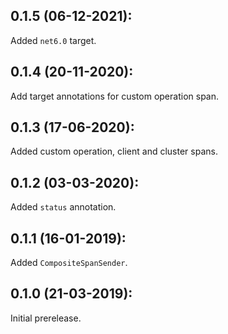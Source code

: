 ## 0.1.5 (06-12-2021):

Added `net6.0` target.

## 0.1.4 (20-11-2020):

Add target annotations for custom operation span.

## 0.1.3 (17-06-2020):

Added custom operation, client and cluster spans.

## 0.1.2 (03-03-2020):

Added `status` annotation.

## 0.1.1 (16-01-2019):

Added `CompositeSpanSender`.

## 0.1.0 (21-03-2019): 

Initial prerelease.
